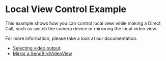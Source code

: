# Local View Control Example
This example shows how you can control local view while making a Direct Call, such as switch the camera device or mirroring the local video view.

For more information, please take a look at our documentation. 
- [Selecting video output](https://sendbird.com/docs/calls/v1/ios/guides/direct-call#2-select-video-output).
- [Mirror a SendBirdVideoView](https://github.com/sendbird/sendbird-calls-ios#mirror-a-sendbirdvideoview)
